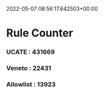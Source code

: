 2022-05-07 08:56:17.642503+00:00
# Rule Counter 
 ### UCATE : 431669

 ### Veneto : 22431

 ### Allowlist : 13923